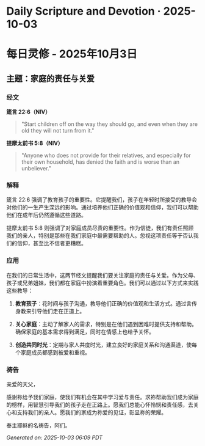 # Daily Scripture and Devotion · 2025-10-03

# 每日灵修 - 2025年10月3日

## 主题：家庭的责任与关爱

### 经文

**箴言 22:6（NIV）**
> "Start children off on the way they should go, and even when they are old they will not turn from it."

**提摩太前书 5:8（NIV）**
> "Anyone who does not provide for their relatives, and especially for their own household, has denied the faith and is worse than an unbeliever."

### 解释

箴言 22:6 强调了教育孩子的重要性。它提醒我们，孩子在年轻时所接受的教导会对他们的一生产生深远的影响。通过培养他们正确的价值观和信仰，我们可以帮助他们在成年后仍然遵循这些道路。

提摩太前书 5:8 则强调了对家庭成员尽责的重要性。作为信徒，我们有责任照顾我们的亲人，特别是那些在我们家庭中最需要帮助的人。忽视这项责任等于否认我们的信仰，甚至比不信者更糟糕。

### 应用

在我们的日常生活中，这两节经文提醒我们要关注家庭的责任与关爱。作为父母、孩子或兄弟姐妹，我们都在家庭中扮演着重要角色。我们可以通过以下方式来实践这些教导：

1. **教育孩子**：花时间与孩子沟通，教导他们正确的价值观和生活方式。通过言传身教来引导他们走在正道上。

2. **关心家庭**：主动了解家人的需求，特别是在他们遇到困难时提供支持和帮助。确保家庭的基本需求得到满足，同时在情感上也给予关怀。

3. **创造共同时光**：定期与家人共度时光，建立良好的家庭关系和沟通渠道，使每个家庭成员都感到被爱和重视。

### 祷告

亲爱的天父，

感谢祢给予我们家庭，使我们有机会在其中学习爱与责任。求祢帮助我们成为家庭的榜样，用智慧引导我们的孩子走在正路上。愿我们总能心怀怜悯和责任感，去关心和支持我们的亲人。愿我们的家成为祢爱的见证，彰显祢的荣耀。

奉主耶稣的名祷告，阿们。

_Generated on: 2025-10-03 06:09 PDT_
